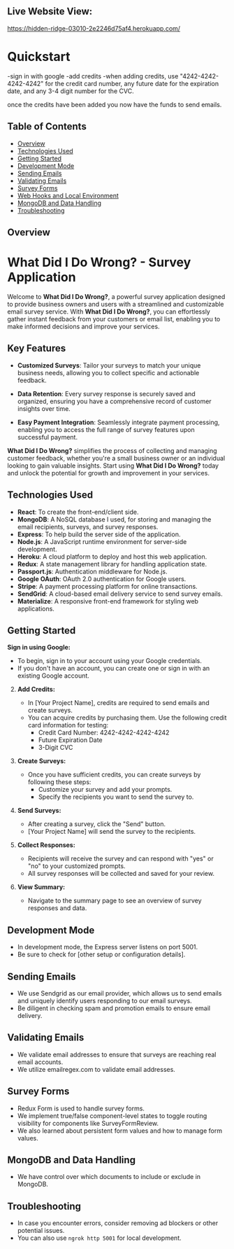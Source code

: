 
## Live Website View: 
https://hidden-ridge-03010-2e2246d75af4.herokuapp.com/




# Quickstart
-sign in with google
-add credits 
-when adding credits, use "4242-4242-4242-4242" for the credit card number, any future date for the expiration date, and any 3-4 digit number for the CVC.

once the credits have been added you now have the funds to send emails. 


## Table of Contents
- [Overview](#overview)
- [Technologies Used](#technologies-used)
- [Getting Started](#getting-started)
- [Development Mode](#development-mode)
- [Sending Emails](#sending-emails)
- [Validating Emails](#validating-emails)
- [Survey Forms](#survey-forms)
- [Web Hooks and Local Environment](#web-hooks-and-local-environment)
- [MongoDB and Data Handling](#mongodb-and-data-handling)
- [Troubleshooting](#troubleshooting)

## Overview
# What Did I Do Wrong? - Survey Application

Welcome to **What Did I Do Wrong?**, a powerful survey application designed to provide business owners and users with a streamlined and customizable email survey service. With **What Did I Do Wrong?**, you can effortlessly gather instant feedback from your customers or email list, enabling you to make informed decisions and improve your services. 

## Key Features

- **Customized Surveys**: Tailor your surveys to match your unique business needs, allowing you to collect specific and actionable feedback.

- **Data Retention**: Every survey response is securely saved and organized, ensuring you have a comprehensive record of customer insights over time.

- **Easy Payment Integration**: Seamlessly integrate payment processing, enabling you to access the full range of survey features upon successful payment.

**What Did I Do Wrong?** simplifies the process of collecting and managing customer feedback, whether you're a small business owner or an individual looking to gain valuable insights. Start using **What Did I Do Wrong?** today and unlock the potential for growth and improvement in your services.

## Technologies Used

- **React**: To create the front-end/client side. 
- **MongoDB**: A NoSQL database I used, for storing and managing the email recipients, surveys, and survey responses.
- **Express**: To help build the server side of the application.
- **Node.js**: A JavaScript runtime environment for server-side development.
- **Heroku**: A cloud platform to deploy and host this web application.
- **Redux**: A state management library for handling application state.
- **Passport.js**: Authentication middleware for Node.js.
- **Google OAuth**: OAuth 2.0 authentication for Google users.
- **Stripe**: A payment processing platform for online transactions.
- **SendGrid**: A cloud-based email delivery service to send survey emails.
- **Materialize**: A responsive front-end framework for styling web applications.


## Getting Started
**Sign in using Google:**
   - To begin, sign in to your account using your Google credentials.
   - If you don't have an account, you can create one or sign in with an existing Google account.

2. **Add Credits:**
   - In [Your Project Name], credits are required to send emails and create surveys.
   - You can acquire credits by purchasing them. Use the following credit card information for testing:
     - Credit Card Number: 4242-4242-4242-4242
     - Future Expiration Date
     - 3-Digit CVC

3. **Create Surveys:**
   - Once you have sufficient credits, you can create surveys by following these steps:
     - Customize your survey and add your prompts.
     - Specify the recipients you want to send the survey to.

4. **Send Surveys:**
   - After creating a survey, click the "Send" button.
   - [Your Project Name] will send the survey to the recipients.

5. **Collect Responses:**
   - Recipients will receive the survey and can respond with "yes" or "no" to your customized prompts.
   - All survey responses will be collected and saved for your review.

6. **View Summary:**
   - Navigate to the summary page to see an overview of survey responses and data.

## Development Mode
- In development mode, the Express server listens on port 5001.
- Be sure to check for [other setup or configuration details].

## Sending Emails
- We use Sendgrid as our email provider, which allows us to send emails and uniquely identify users responding to our email surveys.
- Be diligent in checking spam and promotion emails to ensure email delivery.

## Validating Emails
- We validate email addresses to ensure that surveys are reaching real email accounts.
- We utilize emailregex.com to validate email addresses.

## Survey Forms
- Redux Form is used to handle survey forms.
- We implement true/false component-level states to toggle routing visibility for components like SurveyFormReview.
- We also learned about persistent form values and how to manage form values.


## MongoDB and Data Handling
- We have control over which documents to include or exclude in MongoDB.

## Troubleshooting
- In case you encounter errors, consider removing ad blockers or other potential issues.
- You can also use `ngrok http 5001` for local development.

